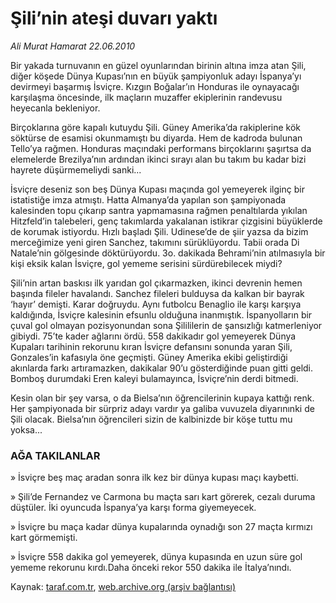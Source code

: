 # Şili’nin ateşi duvarı yaktı

*Ali Murat Hamarat 22.06.2010*

<div class="yazi"><p>Bir yakada turnuvanın en güzel oyunlarından birinin altına imza atan Şili, diğer köşede Dünya Kupası’nın en büyük şampiyonluk adayı İspanya’yı devirmeyi başarmış İsviçre. Kızgın Boğalar’ın Honduras ile oynayacağı karşılaşma öncesinde, ilk maçların muzaffer ekiplerinin randevusu heyecanla bekleniyor.</p>
<p>Birçoklarına göre kapalı kutuydu Şili. Güney Amerika’da rakiplerine kök söktürse de esamisi okunmamıştı bu diyarda. Hem de kadroda bulunan Tello’ya rağmen. Honduras maçındaki performans birçoklarını şaşırtsa da elemelerde Brezilya’nın ardından ikinci sırayı alan bu takım bu kadar bizi hayrete düşürmemeliydi sanki...</p>
<p>İsviçre deseniz son beş Dünya Kupası maçında gol yemeyerek ilginç bir istatistiğe imza atmıştı. Hatta Almanya’da yapılan son şampiyonada kalesinden topu çıkarıp santra yapmamasına rağmen penaltılarda yıkılan Hitzfeld’in talebeleri, genç takımlarda yakalanan istikrar çizgisini büyüklerde de korumak istiyordu. Hızlı başladı Şili. Udinese’de de şiir yazsa da bizim merceğimize yeni giren Sanchez, takımını sürüklüyordu. Tabii orada Di Natale’nin gölgesinde döktürüyordu. 3o. dakikada Behrami’nin atılmasıyla bir kişi eksik kalan İsviçre, gol yememe serisini sürdürebilecek miydi?</p>
<p>Şili’nin artan baskısı ilk yarıdan gol çıkarmazken, ikinci devrenin hemen başında fileler havalandı. Sanchez fileleri bulduysa da kalkan bir bayrak ‘hayır’ demişti. Karar doğruydu. Aynı futbolcu Benaglio ile karşı karşıya kaldığında, İsviçre kalesinin efsunlu olduğuna inanmıştık. İspanyolların bir çuval gol olmayan pozisyonundan sona Şilililerin de şansızlığı katmerleniyor gibiydi. 75’te kader ağlarını ördü. 558 dakikadır gol yemeyerek Dünya Kupaları tarihinin rekorunu kıran İsviçre defansını sonunda yaran Şili, Gonzales’in kafasıyla öne geçmişti. Güney Amerika ekibi geliştirdiği akınlarda farkı artıramazken, dakikalar 90’u gösterdiğinde puan gitti geldi. Bomboş durumdaki Eren kaleyi bulamayınca, İsviçre’nin derdi bitmedi.</p>
<p>Kesin olan bir şey varsa, o da Bielsa’nın öğrencilerinin kupaya kattığı renk. Her şampiyonada bir sürpriz adayı vardır ya galiba vuvuzela diyarınınki de Şili olacak. Bielsa’nın öğrencileri sizin de kalbinizde bir köşe tuttu mu yoksa...</p>
<h3>AĞA TAKILANLAR</h3>
<p>» İsviçre beş maç aradan sonra ilk kez bir dünya kupası maçı kaybetti.</p>
<p>» Şili’de Fernandez ve Carmona bu maçta sarı kart görerek, cezalı duruma düştüler. İki oyuncuda İspanya’ya karşı forma giyemeyecek.</p>
<p>» İsviçre bu maça kadar dünya kupalarında oynadığı son 27 maçta kırmızı kart görmemişti.</p>
<p>» İsviçre 558 dakika gol yemeyerek, dünya kupasında en uzun süre gol yememe rekorunu kırdı.Daha önceki rekor 550 dakika ile İtalya’nındı.</p></div>

Kaynak: [taraf.com.tr](http://www.taraf.com.tr:80/ali-murat-hamarat/makale-sili-nin-atesi-duvari-yakti.htm), [web.archive.org (arşiv bağlantısı)](http://web.archive.org/web/20100627015442/http://www.taraf.com.tr:80/ali-murat-hamarat/makale-sili-nin-atesi-duvari-yakti.htm)
